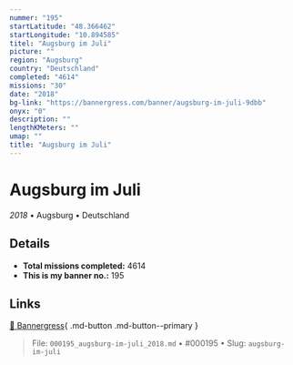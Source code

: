 ```yaml
---
nummer: "195"
startLatitude: "48.366462"
startLongitude: "10.894585"
titel: "Augsburg im Juli"
picture: ""
region: "Augsburg"
country: "Deutschland"
completed: "4614"
missions: "30"
date: "2018"
bg-link: "https://bannergress.com/banner/augsburg-im-juli-9dbb"
onyx: "0"
description: ""
lengthKMeters: ""
umap: ""
title: "Augsburg im Juli"
---
```

# Augsburg im Juli

*2018* • Augsburg • Deutschland



## Details


- **Total missions completed:** 4614
- **This is my banner no.:** 195




## Links
[🔗 Bannergress](https://bannergress.com/banner/augsburg-im-juli-9dbb){ .md-button .md-button--primary }



> File: `000195_augsburg-im-juli_2018.md` • #000195 • Slug: `augsburg-im-juli`
